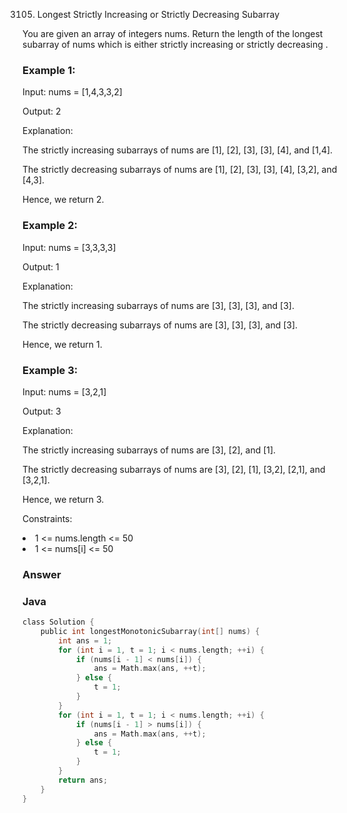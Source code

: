 3105. Longest Strictly Increasing or Strictly Decreasing Subarray

You are given an array of integers nums. Return the length of the longest 
subarray
 of nums which is either 
strictly increasing
 or 
strictly decreasing
.

 

<h3>Example 1:</h3>

Input: nums = [1,4,3,3,2]

Output: 2

Explanation:

The strictly increasing subarrays of nums are [1], [2], [3], [3], [4], and [1,4].

The strictly decreasing subarrays of nums are [1], [2], [3], [3], [4], [3,2], and [4,3].

Hence, we return 2.

<h3>Example 2:</h3>

Input: nums = [3,3,3,3]

Output: 1

Explanation:

The strictly increasing subarrays of nums are [3], [3], [3], and [3].

The strictly decreasing subarrays of nums are [3], [3], [3], and [3].

Hence, we return 1.

<h3>Example 3:</h3>

Input: nums = [3,2,1]

Output: 3

Explanation:

The strictly increasing subarrays of nums are [3], [2], and [1].

The strictly decreasing subarrays of nums are [3], [2], [1], [3,2], [2,1], and [3,2,1].

Hence, we return 3.

 

Constraints:

<li>1 <= nums.length <= 50</li>
<li>1 <= nums[i] <= 50</li>

<h3>Answer</h3>
<h3>Java</h3>

```c
class Solution {
    public int longestMonotonicSubarray(int[] nums) {
        int ans = 1;
        for (int i = 1, t = 1; i < nums.length; ++i) {
            if (nums[i - 1] < nums[i]) {
                ans = Math.max(ans, ++t);
            } else {
                t = 1;
            }
        }
        for (int i = 1, t = 1; i < nums.length; ++i) {
            if (nums[i - 1] > nums[i]) {
                ans = Math.max(ans, ++t);
            } else {
                t = 1;
            }
        }
        return ans;
    }
}
```
